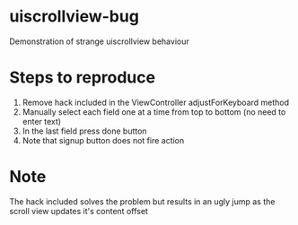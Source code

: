 # uiscrollview-bug
Demonstration of strange uiscrollview behaviour

# Steps to reproduce

1. Remove hack included in the ViewController adjustForKeyboard method
1. Manually select each field one at a time from top to bottom (no need to enter text)
2. In the last field press done button
3. Note that signup button does not fire action

# Note

The hack included solves the problem but results in an ugly jump as the scroll view updates it's content offset
